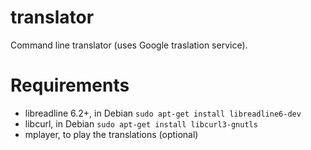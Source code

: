 translator
==========
Command line translator (uses Google traslation service).

Requirements
============
- libreadline 6.2+, in Debian ``sudo apt-get install libreadline6-dev``
- libcurl, in Debian ``sudo apt-get install libcurl3-gnutls``
- mplayer, to play the translations (optional)
